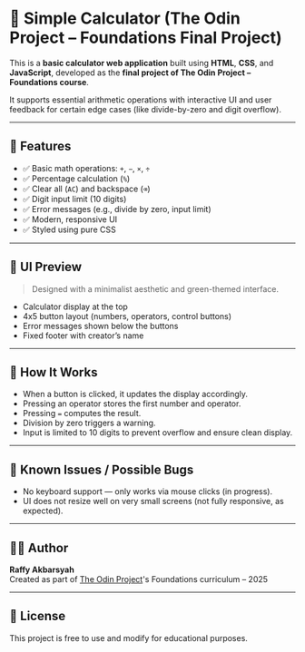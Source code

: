 # 🌿 Simple Calculator (The Odin Project – Foundations Final Project)

This is a **basic calculator web application** built using **HTML**, **CSS**, and **JavaScript**, developed as the **final project of The Odin Project – Foundations course**.

It supports essential arithmetic operations with interactive UI and user feedback for certain edge cases (like divide-by-zero and digit overflow).

---

## 🚀 Features

- ✅ Basic math operations: `+`, `−`, `×`, `÷`
- ✅ Percentage calculation (`%`)
- ✅ Clear all (`AC`) and backspace (`⌫`)
- ✅ Digit input limit (10 digits)
- ✅ Error messages (e.g., divide by zero, input limit)
- ✅ Modern, responsive UI
- ✅ Styled using pure CSS

---

## 📸 UI Preview

> Designed with a minimalist aesthetic and green-themed interface.

- Calculator display at the top
- 4x5 button layout (numbers, operators, control buttons)
- Error messages shown below the buttons
- Fixed footer with creator’s name

---

## 🧠 How It Works

- When a button is clicked, it updates the display accordingly.
- Pressing an operator stores the first number and operator.
- Pressing `=` computes the result.
- Division by zero triggers a warning.
- Input is limited to 10 digits to prevent overflow and ensure clean display.

---

## 🐛 Known Issues / Possible Bugs

- No keyboard support — only works via mouse clicks (in progress).
- UI does not resize well on very small screens (not fully responsive, as expected).

---

## 👨‍💻 Author

**Raffy Akbarsyah**  
Created as part of [The Odin Project](https://www.theodinproject.com/)'s Foundations curriculum – 2025

---

## 📜 License

This project is free to use and modify for educational purposes.
